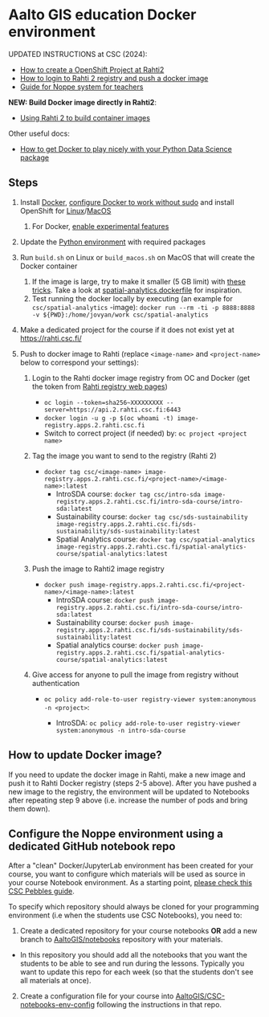 # Aalto GIS education Docker environment

UPDATED INSTRUCTIONS at CSC (2024):
 - [How to create a OpenShift Project at Rahti2](https://docs.csc.fi/cloud/rahti2/usage/projects_and_quota/)
 - [How to login to Rahti 2 registry and push a docker image](https://docs.csc.fi/cloud/rahti2/images/Using_Rahti_2_integrated_registry/)
 - [Guide for Noppe system for teachers](https://docs.csc.fi/cloud/noppe/guide_for_teachers/)

**NEW: Build Docker image directly in Rahti2**:

 - [Using Rahti 2 to build container images](https://docs.csc.fi/cloud/rahti2/images/creating/#using-rahti-2-to-build-container-images)

Other useful docs:
- [How to get Docker to play nicely with your Python Data Science package](https://medium.com/better-programming/how-to-get-docker-to-play-nicely-with-your-python-data-science-packages-81d16f1080d2)

## Steps

1. Install [Docker](https://docs.docker.com/engine/install/ubuntu/), [configure Docker to work without sudo](https://docs.docker.com/engine/install/linux-postinstall/) and install OpenShift for [Linux](https://www.howtoforge.com/how-to-install-and-configure-openshift-origin-paas-server-on-ubuntu-2004/)/[MacOS](https://formulae.brew.sh/formula/openshift-cli) 
   1. For Docker, [enable experimental features](https://stackoverflow.com/a/44346323)
2. Update the [Python environment](environment.yml) with required packages
3. Run `build.sh` on Linux or `build_macos.sh` on MacOS that will create the Docker container 
   1. If the image is large, try to make it smaller (5 GB limit) with [these tricks](https://docs.csc.fi/cloud/rahti/images/keeping_docker_images_small/). Take a look at [spatial-analytics.dockerfile](spatial-analytics/spatial-analytics.dockerfile) for inspiration.
   2. Test running the docker locally by executing (an example for `csc/spatial-analytics` -image): `docker run --rm -ti -p 8888:8888 -v ${PWD}:/home/jovyan/work csc/spatial-analytics`

4. Make a dedicated project for the course if it does not exist yet at https://rahti.csc.fi/

5. Push to docker image to Rahti (replace `<image-name>` and `<project-name>` below to correspond your settings):
   
   1. Login to the Rahti docker image registry from OC and Docker (get the token from [Rahti registry web pages](https://oauth-openshift.apps.2.rahti.csc.fi/oauth/token/request))
   
      - `oc login --token=sha256~XXXXXXXXX --server=https://api.2.rahti.csc.fi:6443`
      - `docker login -u g -p $(oc whoami -t) image-registry.apps.2.rahti.csc.fi` 
      - Switch to correct project (if needed) by: `oc project <project name>`
      
   2. Tag the image you want to send to the registry (Rahti 2)
     
      - `docker tag csc/<image-name> image-registry.apps.2.rahti.csc.fi/<project-name>/<image-name>:latest`   
        - IntroSDA course: `docker tag csc/intro-sda image-registry.apps.2.rahti.csc.fi/intro-sda-course/intro-sda:latest`
        - Sustainability course: `docker tag csc/sds-sustainability image-registry.apps.2.rahti.csc.fi/sds-sustainability/sds-sustainability:latest`
        - Spatial Analytics course: `docker tag csc/spatial-analytics image-registry.apps.2.rahti.csc.fi/spatial-analytics-course/spatial-analytics:latest`
 
   3. Push the image to Rahti2 image registry
   
      - `docker push image-registry.apps.2.rahti.csc.fi/<project-name>/<image-name>:latest`
        - IntroSDA course: `docker push image-registry.apps.2.rahti.csc.fi/intro-sda-course/intro-sda:latest`
        - Sustainability course: `docker push image-registry.apps.2.rahti.csc.fi/sds-sustainability/sds-sustainability:latest`
        - Spatial analytics course: `docker push image-registry.apps.2.rahti.csc.fi/spatial-analytics-course/spatial-analytics:latest`
   
   4. Give access for anyone to pull the image from registry without authentication
   
      - `oc policy add-role-to-user registry-viewer system:anonymous -n <project>`:
      
        - IntroSDA: `oc policy add-role-to-user registry-viewer system:anonymous -n intro-sda-course`

   
## How to update Docker image?

If you need to update the docker image in Rahti, make a new image and push it to Rahti Docker registry (steps 2-5 above).
After you have pushed a new image to the registry, the environment will be updated to Notebooks after repeating step 9 above 
(i.e. increase the number of pods and bring them down).  
   
## Configure the Noppe environment using a dedicated GitHub notebook repo

After a "clean" Docker/JupyterLab environment has been created for your course, you want to configure which materials will be used
as source in your course Notebook environment. As a starting point, [please check this CSC Pebbles guide](http://cscfi.github.io/pebbles/group_owners_guide.html).

To specify which repository should always be cloned for your programming environment (i.e when the students use CSC Notebooks), you need to:

1. Create a dedicated repository for your course notebooks **OR** add a new branch to [AaltoGIS/notebooks](https://github.com/AaltoGIS/notebooks) repository with your materials.

 - In this repository you should add all the notebooks that you want the students to be able to see and run during the lessons. 
 Typically you want to update this repo for each week (so that the students don't see all materials at once). 
 
2. Create a configuration file for your course into [AaltoGIS/CSC-notebooks-env-config](https://github.com/AaltoGIS/CSC-notebooks-env-config) following the instructions in that repo. 

   

        

